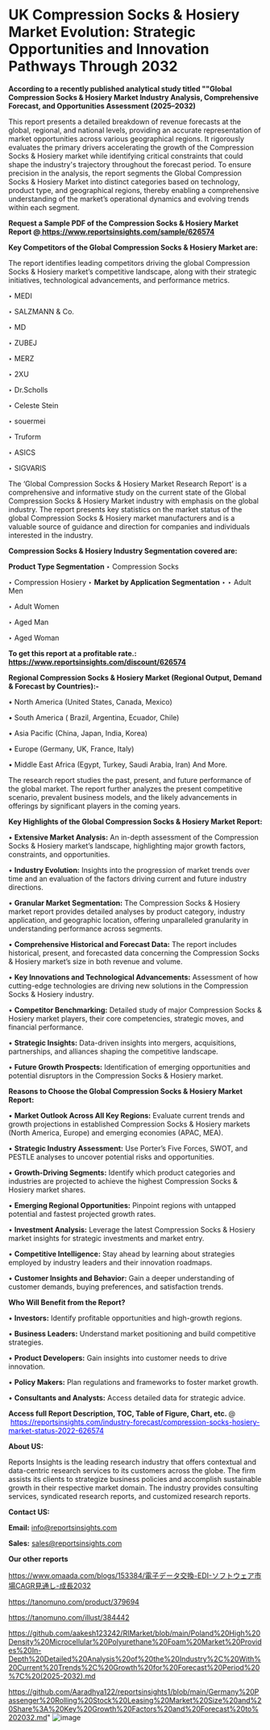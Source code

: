# UK Compression Socks & Hosiery Market Evolution: Strategic Opportunities and Innovation Pathways Through 2032

<strong>According to a recently published analytical study titled ""Global Compression Socks & Hosiery Market Industry Analysis, Comprehensive Forecast, and Opportunities Assessment (2025–2032)</strong>

This report presents a detailed breakdown of revenue forecasts at the global, regional, and national levels, providing an accurate representation of market opportunities across various geographical regions. It rigorously evaluates the primary drivers accelerating the growth of the Compression Socks & Hosiery market while identifying critical constraints that could shape the industry's trajectory throughout the forecast period. To ensure precision in the analysis, the report segments the Global Compression Socks & Hosiery Market into distinct categories based on technology, product type, and geographical regions, thereby enabling a comprehensive understanding of the market’s operational dynamics and evolving trends within each segment.

<strong>Request a Sample PDF of the Compression Socks & Hosiery Market Report </strong><strong>@<a href=https://www.reportsinsights.com/sample/626574 style=color:#0000ff;> https://www.reportsinsights.com/sample/626574</a></strong></font>

<strong>Key Competitors of the Global Compression Socks & Hosiery Market are:</strong>

The report identifies leading competitors driving the global Compression Socks & Hosiery market’s competitive landscape, along with their strategic initiatives, technological advancements, and performance metrics.

‣ MEDI

‣ SALZMANN & Co.

‣ MD

‣ ZUBEJ

‣ MERZ

‣ 2XU

‣ Dr.Scholls

‣ Celeste Stein

‣ souermei

‣ Truform

‣ ASICS

‣ SIGVARIS

The ‘Global Compression Socks & Hosiery Market Research Report’ is a comprehensive and informative study on the current state of the Global Compression Socks & Hosiery Market industry with emphasis on the global industry. The report presents key statistics on the market status of the global Compression Socks & Hosiery market manufacturers and is a valuable source of guidance and direction for companies and individuals interested in the industry.

<strong>Compression Socks & Hosiery Industry Segmentation covered are:</strong>

<strong>Product Type Segmentation</strong>
‣
Compression Socks

‣ Compression Hosiery
‣ 
<strong>Market by Application Segmentation</strong>
‣
‣  Adult Men

‣ Adult Women

‣ Aged Man

‣ Aged Woman

<strong>To get this report at a profitable rate.: <a href=https://www.reportsinsights.com/discount/626574 style=color:#0000ff;>https://www.reportsinsights.com/discount/626574</a></strong></font>

<strong>Regional Compression Socks & Hosiery Market (Regional Output, Demand &amp; Forecast by Countries):-</strong>

• North America (United States, Canada, Mexico)

• South America ( Brazil, Argentina, Ecuador, Chile)

• Asia Pacific (China, Japan, India, Korea)

• Europe (Germany, UK, France, Italy)

• Middle East Africa (Egypt, Turkey, Saudi Arabia, Iran) And More.

The research report studies the past, present, and future performance of the global market. The report further analyzes the present competitive scenario, prevalent business models, and the likely advancements in offerings by significant players in the coming years.

<strong>Key Highlights of the Global Compression Socks & Hosiery Market Report:</strong>

• <strong>Extensive Market Analysis:</strong> An in-depth assessment of the Compression Socks & Hosiery market’s landscape, highlighting major growth factors, constraints, and opportunities.

• <strong>Industry Evolution:</strong> Insights into the progression of market trends over time and an evaluation of the factors driving current and future industry directions.

• <strong>Granular Market Segmentation:</strong> The Compression Socks & Hosiery market report provides detailed analyses by product category, industry application, and geographic location, offering unparalleled granularity in understanding performance across segments.

• <strong>Comprehensive Historical and Forecast Data:</strong> The report includes historical, present, and forecasted data concerning the Compression Socks & Hosiery market’s size in both revenue and volume.

• <strong>Key Innovations and Technological Advancements:</strong> Assessment of how cutting-edge technologies are driving new solutions in the Compression Socks & Hosiery industry.

• <strong>Competitor Benchmarking:</strong> Detailed study of major Compression Socks & Hosiery market players, their core competencies, strategic moves, and financial performance.

• <strong>Strategic Insights:</strong> Data-driven insights into mergers, acquisitions, partnerships, and alliances shaping the competitive landscape.

• <strong>Future Growth Prospects:</strong> Identification of emerging opportunities and potential disruptors in the Compression Socks & Hosiery market.

<strong>Reasons to Choose the Global Compression Socks & Hosiery Market Report:</strong>

• <strong>Market Outlook Across All Key Regions:</strong> Evaluate current trends and growth projections in established Compression Socks & Hosiery markets (North America, Europe) and emerging economies (APAC, MEA).

• <strong>Strategic Industry Assessment:</strong> Use Porter’s Five Forces, SWOT, and PESTLE analyses to uncover potential risks and opportunities.

• <strong>Growth-Driving Segments:</strong> Identify which product categories and industries are projected to achieve the highest Compression Socks & Hosiery market shares.

• <strong>Emerging Regional Opportunities:</strong> Pinpoint regions with untapped potential and fastest projected growth rates.

• <strong>Investment Analysis:</strong> Leverage the latest Compression Socks & Hosiery market insights for strategic investments and market entry.

• <strong>Competitive Intelligence:</strong> Stay ahead by learning about strategies employed by industry leaders and their innovation roadmaps.

• <strong>Customer Insights and Behavior:</strong> Gain a deeper understanding of customer demands, buying preferences, and satisfaction trends.

<strong>Who Will Benefit from the Report?</strong>

• <strong>Investors:</strong> Identify profitable opportunities and high-growth regions.

• <strong>Business Leaders:</strong> Understand market positioning and build competitive strategies.

• <strong>Product Developers:</strong> Gain insights into customer needs to drive innovation.

• <strong>Policy Makers:</strong> Plan regulations and frameworks to foster market growth.

• <strong>Consultants and Analysts:</strong> Access detailed data for strategic advice.
</ul>
<strong>Access full Report Description, TOC, Table of Figure, Chart, etc. </strong>@  <a href=https://reportsinsights.com/industry-forecast/compression-socks-hosiery-market-status-2022-626574 style=color:#0000ff;>https://reportsinsights.com/industry-forecast/compression-socks-hosiery-market-status-2022-626574</a></font>

<strong><strong>About US</strong>:</strong>

Reports Insights is the leading research industry that offers contextual and data-centric research services to its customers across the globe. The firm assists its clients to strategize business policies and accomplish sustainable growth in their respective market domain. The industry provides consulting services, syndicated research reports, and customized research reports.

<strong>Contact US:</strong>

<p class=""""><b>Email:</b> <a href=mailto:info@reportsinsights.com>info@reportsinsights.com</a></p>
<p class=""""><b>Sales:</b> <a href=mailto:sales@reportsinsights.com>sales@reportsinsights.com</a></p>

<strong>Our other reports</strong>

<a href=https://www.omaada.com/blogs/153384/電子データ交換-EDI-ソフトウェア市場CAGR見通し-成長2032>https://www.omaada.com/blogs/153384/電子データ交換-EDI-ソフトウェア市場CAGR見通し-成長2032</a>

<a href=https://tanomuno.com/product/379694>https://tanomuno.com/product/379694</a>

<a href=https://tanomuno.com/illust/384442>https://tanomuno.com/illust/384442</a>

<a href=https://github.com/aakesh123242/RIMarket/blob/main/Poland%20High%20Density%20Microcellular%20Polyurethane%20Foam%20Market%20Provides%20In-Depth%20Detailed%20Analysis%20of%20the%20Industry%2C%20With%20Current%20Trends%2C%20Growth%20for%20Forecast%20Period%20%7C%20(2025-2032).md>https://github.com/aakesh123242/RIMarket/blob/main/Poland%20High%20Density%20Microcellular%20Polyurethane%20Foam%20Market%20Provides%20In-Depth%20Detailed%20Analysis%20of%20the%20Industry%2C%20With%20Current%20Trends%2C%20Growth%20for%20Forecast%20Period%20%7C%20(2025-2032).md</a>

<a href=https://github.com/Aaradhya122/reportsinsights1/blob/main/Germany%20Passenger%20Rolling%20Stock%20Leasing%20Market%20Size%20and%20Share%3A%20Key%20Growth%20Factors%20and%20Forecast%20to%202032.md>https://github.com/Aaradhya122/reportsinsights1/blob/main/Germany%20Passenger%20Rolling%20Stock%20Leasing%20Market%20Size%20and%20Share%3A%20Key%20Growth%20Factors%20and%20Forecast%20to%202032.md</a>"
![image](https://github.com/user-attachments/assets/c6bd8a13-9f4f-48f8-994b-2337a22f69c3)
